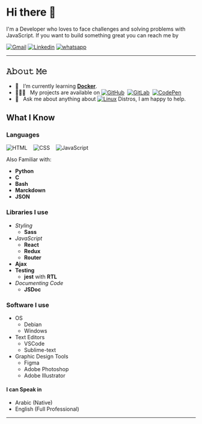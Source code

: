 # Hi there 👋

I'm a Developer who loves to face challenges and solving problems with JavaScript.
If you want to build something great you can reach me by

[![Gmail](https://img.shields.io/badge/-mohamedhafezmansour@gmail.com-c14438?style=for-the-badge&logo=Gmail&logoColor=white)](mailto:mohamedhafezmansour@gmail.com)
[![Linkedin](https://img.shields.io/badge/-Mohamed_Hafez-blue?style=for-the-badge&logo=Linkedin&logoColor=white)](https://www.linkedin.com/in/M-Hafez22/)
[![whatsapp](https://img.shields.io/badge/-+201151018296-1c784a?style=for-the-badge&logoColor=white&logo=whatsapp)](https://wa.me/+201151018296)

---

## 𝙰𝚋𝚘𝚞𝚝 𝙼𝚎

- 🌱 &nbsp; I’m currently learning **[Docker](https://www.docker.com/)**.
- 👨🏻‍💻 &nbsp; My projects are available on  [![GitHub](https://img.shields.io/badge/-GitHub-000?&logo=GitHub)](https://github.com/M-Hafez22)&nbsp;&nbsp;[![GitLab](https://img.shields.io/badge/-GitLab-330F63?&logo=GitLab)](https://gitlab.com/M-Hafez22)&nbsp;&nbsp;[![CodePen](https://img.shields.io/badge/-CodePen-222?&logo=CodePen)](https://codepen.io/M-Hafez)
- 💬 &nbsp; Ask me about anything about [![Linux](https://img.shields.io/badge/-Linux-111?&logo=Linux&logoColor=fff)](https://distrowatch.com/dwres.php?resource=popularity) Distros, I am happy to help.

## What I Know

### Languages

![HTML](https://img.icons8.com/color/48/000000/html-5.png "HTML") &nbsp;&nbsp; ![CSS](https://img.icons8.com/color/48/000000/css3.png "CSS")  &nbsp;&nbsp;  ![JavaScript](https://img.icons8.com/color/48/000000/javascript.png "JavaScript")

Also Familiar with:

- **Python**
- **C**
- **Bash**
- **Marckdown**
- **JSON**

### Libraries I use

- *Styling*
  - **Sass**
- *JavaScript*
  - **React**
  - **Redux**
  - **Router**
- **Ajax**
- **Testing**
  - **jest** with **RTL**
- *Documenting Code*
  - **JSDoc**

### Software I use

- OS
  - Debian
  - Windows
- Text Editors
  - VSCode
  - Sublime-text
- Graphic Design Tools
  - Figma
  - Adobe Photoshop
  - Adobe Illustrator

#### I can Speak in

- Arabic (Native)
- English (Full Professional)

---
